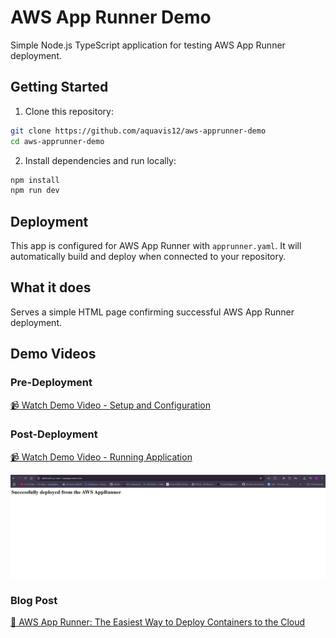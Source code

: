 # AWS App Runner Demo

Simple Node.js TypeScript application for testing AWS App Runner deployment.

## Getting Started

1. Clone this repository:
```bash
git clone https://github.com/aquavis12/aws-apprunner-demo
cd aws-apprunner-demo
```

2. Install dependencies and run locally:
```bash
npm install
npm run dev
```



## Deployment

This app is configured for AWS App Runner with `apprunner.yaml`. It will automatically build and deploy when connected to your repository.

## What it does

Serves a simple HTML page confirming successful AWS App Runner deployment.

## Demo Videos

### Pre-Deployment
[📹 Watch Demo Video - Setup and Configuration](https://apprunner-demo-videos-2025.s3.us-east-1.amazonaws.com/app-runner-demo.mp4)

### Post-Deployment
[📹 Watch Demo Video - Running Application](https://apprunner-demo-videos-2025.s3.us-east-1.amazonaws.com/app-runner-demo-1.mp4)

![Final Output](demo_images/app-runner-demo-ss.png)

### Blog Post
[📖 AWS App Runner: The Easiest Way to Deploy Containers to the Cloud](https://dev.to/aws-builders/aws-app-runner-the-easiest-way-to-deploy-containers-to-the-cloud-5fbf)